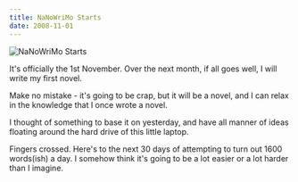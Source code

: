 ```yaml
---
title: NaNoWriMo Starts
date: 2008-11-01
---
```


![NaNoWriMo Starts](https://source.unsplash.com/qTpc0Vj4YoE/1600x900)

It's officially the 1st November. Over the next month, if all goes well, I will write my first novel.

Make no mistake - it's going to be crap, but it will be a novel, and I can relax in the knowledge that I once wrote a novel.

I thought of something to base it on yesterday, and have all manner of ideas floating around the hard drive of this little laptop.

Fingers crossed. Here's to the next 30 days of attempting to turn out 1600 words(ish) a day. I somehow think it's going to be a lot easier or a lot harder than I imagine.